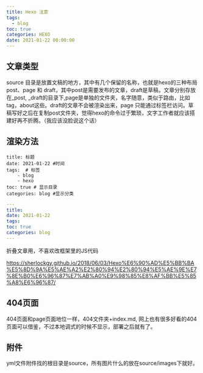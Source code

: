 ```yaml
---
title: Hexo 注意
tags:
  - blog
toc: true
categories: HEXO
date: 2021-01-22 00:00:00
---
```


## 文章类型

source 目录是放置文稿的地方，其中有几个保留的名称，也就是hexo的三种布局post、page 和 draft，其中post是需要发布的文章，draft是草稿，文章分别存放在\_post, \_draft的目录下,page是单独的文件夹，名字随意，类似于路由，比如tag，about这些。draft的文章不会被渲染出来，page 只能通过标签栏访问。草稿写好之后在复制post文件夹，觉得hexo的命令过于繁琐，文字工作者就应该搭建好再不折腾。（我应该没脸说这个话）



## 渲染方法

```
title: 标题
date: 2021-01-22 #时间
tags:  # 标签
    - blog
    - hexo
toc: true # 显示目录
categories: blog #显示分类
```

```yaml
---
title: 
date: 2021-01-22
tags: 
toc: true 
categories: blog 
---
```



折叠文章用，不喜欢改框架里的JS代码
<!--more-->

https://sherlockgy.github.io/2018/06/03/Hexo%E6%90%AD%E5%BB%BA%E5%8D%9A%E5%AE%A2%E2%80%94%E2%80%94%E5%AE%9E%E7%8E%B0%E6%96%87%E7%AB%A0%E9%98%85%E8%AF%BB%E5%85%A8%E6%96%87/

## 404页面

404页面和page页面地位一样，404文件夹+index.md, 网上也有很多好看的404页面可以借鉴，不过本地调式的时候不显示，部署之后就有了。



## 附件

yml文件附件找的根目录是source，所有图片什么的放在source/images下就好。

